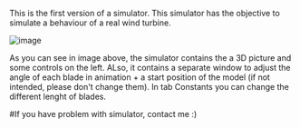 This is the first version of a simulator. This simulator has the objective to simulate a behaviour of a real wind turbine.

![image](https://user-images.githubusercontent.com/111789928/195840331-a19c2497-344c-4120-909e-e34be858a278.png)

  As you can see in image above, the simulator contains the a 3D picture and some controls on the left. ALso, it contains a separate window to adjust the angle of each blade in animation + a start position of the model (if not intended, please don't change them). 
  In tab Constants you can change the different lenght of blades.
  
#If you have problem with simulator, contact me :)
